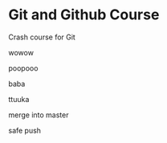 # Git and Github Course

Crash course for Git

wowow


poopooo

baba


ttuuka

merge into master

safe push
